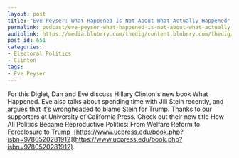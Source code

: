 ```yaml
---
layout: post
title: "Eve Peyser: What Happened Is Not About What Actually Happened"
permalink: podcast/eve-peyser-what-happened-is-not-about-what-actually-happened/
audiolink: https://media.blubrry.com/thedig/content.blubrry.com/thedig/The_Dig_-_EP_50_-_Peyser.mp3
post_id: 651
categories: 
- Electoral Politics
- Clinton
tags: 
- Eve Peyser
---
```


For this Diglet, Dan and Eve discuss Hillary Clinton's new book What Happened. Eve also talks about spending time with Jill Stein recently, and argues that it's wrongheaded to blame Stein for Trump. Thanks to our supporters at University of California Press. Check out their new title How All Politics Became Reproductive Politics: From Welfare Reform to Foreclosure to Trump 
[https://www.ucpress.edu/book.php?isbn=9780520281912](https://www.ucpress.edu/book.php?isbn=9780520281912).
